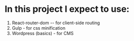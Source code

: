 # In this project I expect to use:
1. React-router-dom -- for client-side routing
2. Gulp - for css minification
3. Wordpress (basics) - for CMS 